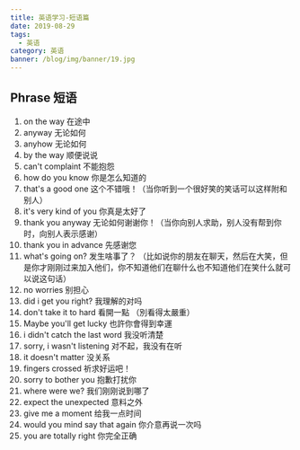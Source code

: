 ```yaml
---
title: 英语学习-短语篇
date: 2019-08-29
tags:
  - 英语
category: 英语
banner: /blog/img/banner/19.jpg
---
```


## Phrase 短语

1. on the way 在途中
2. anyway 无论如何 
3. anyhow 无论如何
4. by the way 顺便说说
5. can't complaint 不能抱怨
6. how do you know 你是怎么知道的
7. that's a good one  这个不错哦！（当你听到一个很好笑的笑话可以这样附和别人）
8. it's very kind of you 你真是太好了
9. thank you anyway 无论如何谢谢你！（当你向别人求助，别人没有帮到你时，向别人表示感谢）
10. thank you in advance 先感谢您
11. what's going on? 发生啥事了？ （比如说你的朋友在聊天，然后在大笑，但是你才刚刚过来加入他们，你不知道他们在聊什么也不知道他们在笑什么就可以说这句话）
12. no worries 别担心
13. did i get you right? 我理解的对吗
14. don't take it to hard 看開一點 （別看得太嚴重）
15. Maybe you'll get lucky 也許你會得到幸運
16. i didn't catch the last word 我没听清楚
17. sorry, i wasn't listening 对不起，我没有在听
18. it doesn't matter 没关系
19. fingers crossed 祈求好运吧！
20. sorry to bother you 抱歉打扰你
21. where were we? 我们刚刚说到哪了
22. expect the unexpected 意料之外 
23. give me a moment 给我一点时间
24. would you mind say that again 你介意再说一次吗
25. you are totally right 你完全正确

